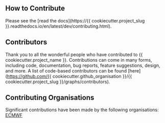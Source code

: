## How to Contribute

Please see the [read the docs](https://{{ cookiecutter.project_slug }}.readthedocs.io/en/latest/dev/contributing.html).


## Contributors

Thank you to all the wonderful people who have contributed to {{ cookiecutter.project_name }}. Contributions can come in many forms, including code, documentation, bug reports, feature suggestions, design, and more. A list of code-based contributors can be found [here](https://github.com/{{ cookiecutter.github_organisation }}/{{ cookiecutter.project_slug }}/graphs/contributors).


## Contributing Organisations

Significant contributions have been made by the following organisations: [ECMWF](https://www.ecmwf.int/)